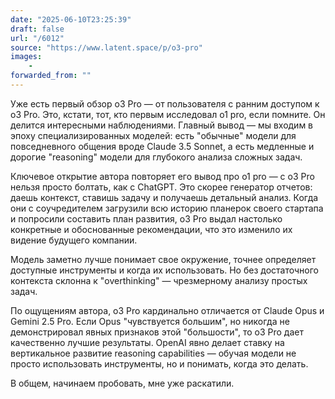 ```yaml
---
date: "2025-06-10T23:25:39"
draft: false
url: "/6012"
source: "https://www.latent.space/p/o3-pro"
images:
    -
forwarded_from: ""
---
```


Уже есть первый обзор o3 Pro — от пользователя с ранним доступом к o3 Pro. Это, кстати, тот, кто первым исследовал o1 pro, если помните. Он делится интересными наблюдениями. Главный вывод — мы входим в эпоху специализированных моделей: есть "обычные" модели для повседневного общения вроде Claude 3.5 Sonnet, а есть медленные и дорогие "reasoning" модели для глубокого анализа сложных задач.

Ключевое открытие автора повторяет его вывод про o1 pro — с o3 Pro нельзя просто болтать, как с ChatGPT. Это скорее генератор отчетов: даешь контекст, ставишь задачу и получаешь детальный анализ. Когда они с соучредителем загрузили всю историю планерок своего стартапа и попросили составить план развития, o3 Pro выдал настолько конкретные и обоснованные рекомендации, что это изменило их видение будущего компании.

Модель заметно лучше понимает свое окружение, точнее определяет доступные инструменты и когда их использовать. Но без достаточного контекста склонна к "overthinking" — чрезмерному анализу простых задач.

По ощущениям автора, o3 Pro кардинально отличается от Claude Opus и Gemini 2.5 Pro. Если Opus "чувствуется большим", но никогда не демонстрировал явных признаков этой "большости", то o3 Pro дает качественно лучшие результаты. OpenAI явно делает ставку на вертикальное развитие reasoning capabilities — обучая модели не просто использовать инструменты, но и понимать, когда это делать.

В общем, начинаем пробовать, мне уже раскатили.
